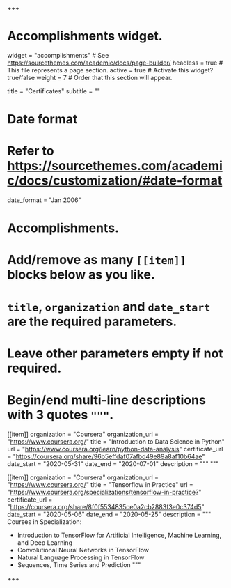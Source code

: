 +++
# Accomplishments widget.
widget = "accomplishments"  # See https://sourcethemes.com/academic/docs/page-builder/
headless = true  # This file represents a page section.
active = true  # Activate this widget? true/false
weight = 7  # Order that this section will appear.

title = "Certificates"
subtitle = ""

# Date format
#   Refer to https://sourcethemes.com/academic/docs/customization/#date-format
date_format = "Jan 2006"

# Accomplishments.
#   Add/remove as many `[[item]]` blocks below as you like.
#   `title`, `organization` and `date_start` are the required parameters.
#   Leave other parameters empty if not required.
#   Begin/end multi-line descriptions with 3 quotes `"""`.

[[item]]
  organization = "Coursera"
  organization_url = "https://www.coursera.org/"
  title = "Introduction to Data Science in Python"
  url = "https://www.coursera.org/learn/python-data-analysis"
  certificate_url = "https://coursera.org/share/96b5effdaf07afbd49e89a8af10b64ae"
  date_start = "2020-05-31"
  date_end = "2020-07-01"
  description = """ """

[[item]]
  organization = "Coursera"
  organization_url = "https://www.coursera.org/"
  title = "Tensorflow in Practice"
  url = "https://www.coursera.org/specializations/tensorflow-in-practice?"
  certificate_url = "https://coursera.org/share/8f0f5534835ce0a2cb2883f3e0c374d5"
  date_start = "2020-05-06"
  date_end = "2020-05-25"
  description = """
  Courses in Specialization:
  * Introduction to TensorFlow for Artificial Intelligence, Machine Learning, and Deep Learning
  * Convolutional Neural Networks in TensorFlow
  * Natural Language Processing in TensorFlow
  * Sequences, Time Series and Prediction
  """





+++
